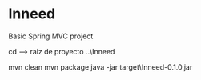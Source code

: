 # Inneed
Basic Spring MVC project

cd --> raiz de proyecto ..\Inneed

mvn clean
mvn package 
java -jar target\Inneed-0.1.0.jar

